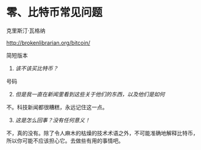 

# 零、比特币常见问题

克里斯汀·瓦格纳

http://brokenlibrarian.org/bitcoin/

简短版本

1) *该不该买比特币？*

号码

2) *但是我一直在新闻里看到这些关于他们的东西，以及他们是如何*

不。科技新闻都很糟糕，永远记住这一点。

3) *这是怎么回事？没有任何意义！*

不，真的没有。除了令人麻木的枯燥的技术术语之外，不可能准确地解释比特币，所以你可能不应该担心它。去做些有用的事情吧。